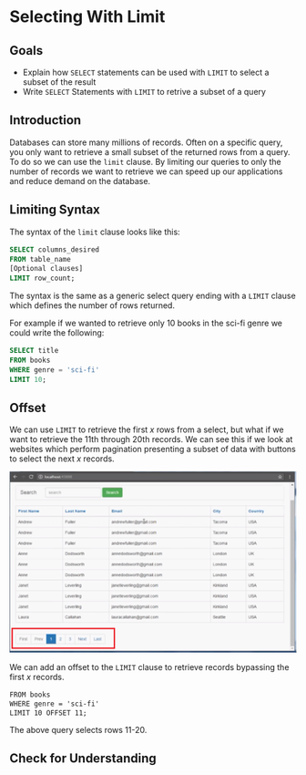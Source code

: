 # Selecting With Limit

## Goals

- Explain how `SELECT` statements can be used with `LIMIT` to select a subset of the result
- Write `SELECT` Statements with `LIMIT` to retrive a subset of a query

## Introduction

Databases can store many millions of records.  Often on a specific query, you only want to retrieve a small subset of the returned rows from a query.  To do so we can use the `limit` clause.  By limiting our queries to only the number of records we want to retrieve we can speed up our applications and reduce demand on the database.

## Limiting Syntax

The syntax of the `limit` clause looks like this:

```sql
SELECT columns_desired 
FROM table_name
[Optional clauses]
LIMIT row_count;
```

The syntax is the same as a generic select query ending with a `LIMIT` clause which defines the number of rows returned.

For example if we wanted to retrieve only 10 books in the sci-fi genre we could write the following:

```sql
SELECT title
FROM books
WHERE genre = 'sci-fi'
LIMIT 10;
```

## Offset

We can use `LIMIT` to retrieve the first *x* rows from a select, but what if we want to retrieve the 11th through 20th records.  We can see this if we look at websites which perform pagination presenting a subset of data with buttons to select the next *x* records. 

![pagination example](../assets/more-selecting-in-sql__limit__pagination.png)

We can add an offset to the `LIMIT` clause to retrieve records bypassing the first *x* records.

```SELECT title
FROM books
WHERE genre = 'sci-fi'
LIMIT 10 OFFSET 11;
```

The above query selects rows 11-20.

## Check for Understanding

